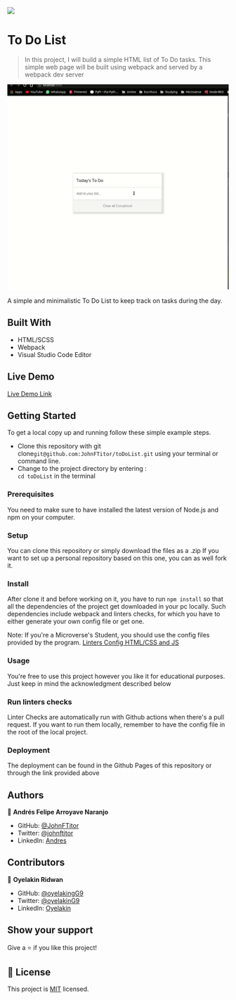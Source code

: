 ![](https://img.shields.io/badge/Microverse-blueviolet)

# To Do List

> In this project, I will build a simple HTML list of To Do tasks. This simple web page will be built using webpack and served by a webpack dev server

![Preview](./preview.gif)

A simple and minimalistic To Do List to keep track on tasks during the day.

## Built With

- HTML/SCSS
- Webpack
- Visual Studio Code Editor

## Live Demo

[Live Demo Link](https://johnftitor.github.io/toDoList)


## Getting Started

To get a local copy up and running follow these simple example steps.

- Clone this repository with git clone```git@github.com:JohnFTitor/toDoList.git``` using your terminal or command line.
- Change to the project directory by entering : <br>
```cd toDoList``` in the terminal

### Prerequisites

You need to make sure to have installed the latest version of Node.js and npm on your computer.

### Setup

You can clone this repository or simply download the files as a .zip
If you want to set up a personal repository based on this one, you can as well fork it.

### Install

After clone it and before working on it, you have to run ```npm install``` so that all the dependencies of the project get downloaded in your pc locally.
Such dependencies include webpack and linters checks, for which you have to either generate your own config file or get one. 

Note: If you're a Microverse's Student, you should use the config files provided by the program.
[Linters Config HTML/CSS and JS](https://github.com/microverseinc/linters-config/tree/master/html-css-js)

### Usage

You're free to use this project however you like it for educational purposes. Just keep in mind the acknowledgment described below

### Run linters checks

Linter Checks are automatically run with Github actions when there's a pull request. If you want to run them locally, remember to have the config file in the root of the local project. 

### Deployment

The deployment can be found in the Github Pages of this repository or through the link provided above

## Authors

👤 **Andrés Felipe Arroyave Naranjo**

- GitHub: [@JohnFTitor](https://github.com/JohnFTitor)
- Twitter: [@johnftitor](https://twitter.com/johnftitor)
- LinkedIn: [Andres](https://www.linkedin.com/in/andresfelipe117/?locale=en_US)

## Contributors

👤 **Oyelakin Ridwan**

- GitHub: [@oyelakingG9](https://github.com/oyelakinG9/setup_project.git)
- Twitter: [@oyelakinG9](https://github.com/oyelakinG9/setup_project.git)
- LinkedIn: [Oyelakin](https://www.linkedin.com/in/oyelakin-ridwan-4b4a02b6)

## Show your support

Give a ⭐️ if you like this project!

## 📝 License

This project is [MIT](./MIT.md) licensed.

